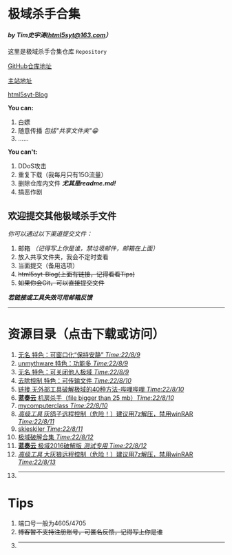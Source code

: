 # 极域杀手合集 
#### *by Tim史宇涛(html5syt@163.com）*
这里是极域杀手合集仓库 `Repository` 

[GitHub仓库地址](https://github.com/html5syt/kill-mythware)

[主站地址](https://html5syt.github.io)

[html5syt-Blog](http://html5syt.tk)

**You can:**

  1. 白嫖
  2. 随意传播 *包括"共享文件夹"😁*
  3. ......

**You can't:**

  1. DDoS攻击
  2. 重复下载（我每月只有15G流量）
  3. 删除仓库内文件 ***尤其是readme.md!***
  4. 搞恶作剧

## 欢迎提交其他极域杀手文件
*你可以通过以下渠道提交文件：*
  1. 邮箱 *（记得写上你是谁，禁垃圾邮件，邮箱在上面）*
  2. 放入共享文件夹，我会不定时查看
  3. 当面提交（备用选项）
  4. ~~html5syt-Blog(上面有链接，记得看看Tips)~~
  5. ~~如果你会Git，可以直接提交文件~~

***若链接或工具失效可用邮箱反馈***
- - -

# 资源目录（点击下载或访问）
  1. [无名 特色：可窗口化“保持安静” *Time:22/8/9*](https://html5syt.github.io/kill-mythware/22-8-9可窗口化安静.zip)
  2. [unmythware 特色：功能多 *Time:22/8/9*](https://html5syt.github.io/kill-mythware/22-8-9功能多unmythware.zip)
  3. [无名 特色：可关闭他人极域 *Time:22/8/9*](https://html5syt.github.io/kill-mythware/22-8-9-可关闭他人极域.exe)
  4. [去除控制 特色：可传输文件 *Time:22/8/10*](https://html5syt.github.io/kill-mythware/22-8-10可传输文件-去除控制.zip)
  5. [链接 无外部工具破解极域的40种方法-哔哩哔哩 *Time:22/8/10*](https://www.bilibili.com/video/BV1vS4y177xn)
  6. [**蓝奏云** 机房杀手（file bigger than 25 mb）*Time:22/8/10*](https://html5syt.lanzout.com/iiEhF09g34gj)
  7. [mycomputerclass *Time:22/8/10*](https://html5syt.github.io/kill-mythware/22-8-10mycomputerclass.exe)
  8. [*高级工具* 灰鸽子远程控制（危险！）建议用7z解压，禁用winRAR *Time:22/8/11*](https://html5syt.github.io/kill-mythware/22-8-11高级工具灰鸽子（危！）密码163.com.zip)
  9. [skieskiler *Time:22/8/11*](https://html5syt.github.io/kill-mythware/22-8-11skieskiler.zip)
  10. [极域破解合集 *Time:22/8/12*](https://html5syt.github.io/kill-mythware/22-8-12极域破解合集.exe)
  11. [**蓝奏云** 极域2016破解版 *测试专用* *Time:22/8/12*](https://html5syt.lanzout.com/iklTD09fzvab)
  12. [*高级工具* 大灰狼远程控制（危险！）建议用7z解压，禁用winRAR *Time:22/8/13*](https://html5syt.github.io/kill-mythware/22-8-13大灰狼远程控制密码html5syt@163.com.7z)
  13. ---

# Tips
  1. 端口号一般为4605/4705
  2. ~~博客暂不支持注册账号，可匿名反馈，记得写上你是谁~~
  3. ---
